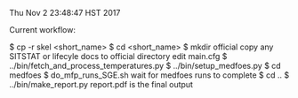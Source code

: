 Thu Nov  2 23:48:47 HST 2017

Current workflow:

  $ cp -r skel <short_name>
  $ cd <short_name>
  $ mkdir official
  copy any SITSTAT or lifecyle docs to official directory
  edit main.cfg
  $ ../bin/fetch_and_process_temperatures.py
  $ ../bin/setup_medfoes.py
  $ cd medfoes
  $ do_mfp_runs_SGE.sh
  wait for medfoes runs to complete
  $ cd ..
  $ ../bin/make_report.py
  report.pdf is the final output
